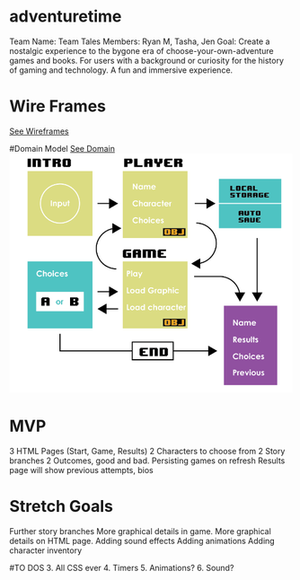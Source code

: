 # adventuretime
Team Name: Team Tales
Members: Ryan M, Tasha, Jen
Goal: Create a nostalgic experience to the bygone era of choose-your-own-adventure games and books.  For users with a background or curiosity for the history of gaming and technology.  A fun and immersive experience.

# Wire Frames
[See Wireframes](images/wireframe.pdf)

#Domain Model
[See Domain](images/domain.PNG)
![domain model](images/domain.PNG)

# MVP
3 HTML Pages (Start, Game, Results)
2 Characters to choose from
2 Story branches
2 Outcomes, good and bad.
Persisting games on refresh
Results page will show previous attempts, bios

# Stretch Goals
Further story branches
More graphical details in game.
More graphical details on HTML page.
Adding sound effects
Adding animations
Adding character inventory

#TO DOS
3. All CSS ever
4. Timers
5. Animations?
6. Sound?